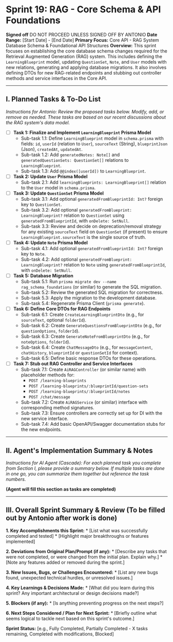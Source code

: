 # Sprint 19: RAG - Core Schema & API Foundations

**Signed off** DO NOT PROCEED UNLESS SIGNED OFF BY ANTONIO
**Date Range:** [Start Date] - [End Date]
**Primary Focus:** Core API - RAG System Database Schema & Foundational API Structures
**Overview:** This sprint focuses on establishing the core database schema changes required for the Retrieval Augmented Generation (RAG) system. This includes defining the `LearningBlueprint` model, updating `QuestionSet`, `Note`, and `User` models with new relations, generating and applying database migrations. It also involves defining DTOs for new RAG-related endpoints and stubbing out controller methods and service interfaces in the Core API.

---

## I. Planned Tasks & To-Do List

*Instructions for Antonio: Review the proposed tasks below. Modify, add, or remove as needed. These tasks are based on our recent discussions about the RAG system's data model.*

- [ ] **Task 1: Finalize and Implement `LearningBlueprint` Prisma Model**
    - Sub-task 1.1: Define `LearningBlueprint` model in `schema.prisma` with fields: `id`, `userId` (relation to `User`), `sourceText` (String), `blueprintJson` (Json), `createdAt`, `updatedAt`.
    - Sub-task 1.2: Add `generatedNotes: Note[]` and `generatedQuestionSets: QuestionSet[]` relations to `LearningBlueprint`.
    - Sub-task 1.3: Add `@@index([userId])` to `LearningBlueprint`.
- [ ] **Task 2: Update `User` Prisma Model**
    - Sub-task 2.1: Add `learningBlueprints: LearningBlueprint[]` relation to the `User` model in `schema.prisma`.
- [ ] **Task 3: Update `QuestionSet` Prisma Model**
    - Sub-task 3.1: Add optional `generatedFromBlueprintId: Int?` foreign key to `QuestionSet`.
    - Sub-task 3.2: Add optional `generatedFromBlueprint: LearningBlueprint?` relation to `QuestionSet` using `generatedFromBlueprintId`, with `onDelete: SetNull`.
    - Sub-task 3.3: Review and decide on deprecation/removal strategy for any existing `sourceText` field on `QuestionSet` (if present) to ensure `LearningBlueprint.sourceText` is the single source of truth.
- [ ] **Task 4: Update `Note` Prisma Model**
    - Sub-task 4.1: Add optional `generatedFromBlueprintId: Int?` foreign key to `Note`.
    - Sub-task 4.2: Add optional `generatedFromBlueprint: LearningBlueprint?` relation to `Note` using `generatedFromBlueprintId`, with `onDelete: SetNull`.
- [ ] **Task 5: Database Migration**
    - Sub-task 5.1: Run `prisma migrate dev --name rag_schema_foundations` (or similar) to generate the SQL migration.
    - Sub-task 5.2: Review the generated SQL migration for correctness.
    - Sub-task 5.3: Apply the migration to the development database.
    - Sub-task 5.4: Regenerate Prisma Client (`prisma generate`).
- [ ] **Task 6: Define Core DTOs for RAG Endpoints**
    - Sub-task 6.1: Create `CreateLearningBlueprintDto` (e.g., for `sourceText`, optional `folderId`).
    - Sub-task 6.2: Create `GenerateQuestionsFromBlueprintDto` (e.g., for `questionOptions`, `folderId`).
    - Sub-task 6.3: Create `GenerateNoteFromBlueprintDto` (e.g., for `noteOptions`, `folderId`).
    - Sub-task 6.4: Create `ChatMessageDto` (e.g., for `messageContent`, `chatHistory`, `blueprintId` or `questionSetId` for context).
    - Sub-task 6.5: Define basic response DTOs for these operations.
- [ ] **Task 7: Stub out RAG Controller and Service Interfaces**
    - Sub-task 7.1: Create `AiRAGController` (or similar name) with placeholder methods for:
        - `POST /learning-blueprints`
        - `POST /learning-blueprints/:blueprintId/question-sets`
        - `POST /learning-blueprints/:blueprintId/notes`
        - `POST /chat/message`
    - Sub-task 7.2: Create `AiRAGService` (or similar) interface with corresponding method signatures.
    - Sub-task 7.3: Ensure controllers are correctly set up for DI with the new service interface.
    - Sub-task 7.4: Add basic OpenAPI/Swagger documentation stubs for the new endpoints.

---

## II. Agent's Implementation Summary & Notes

*Instructions for AI Agent (Cascade): For each planned task you complete from Section I, please provide a summary below. If multiple tasks are done in one go, you can summarize them together but reference the task numbers.*

**(Agent will fill this section as tasks are completed)**

---

## III. Overall Sprint Summary & Review (To be filled out by Antonio after work is done)

**1. Key Accomplishments this Sprint:**
    * [List what was successfully completed and tested]
    * [Highlight major breakthroughs or features implemented]

**2. Deviations from Original Plan/Prompt (if any):**
    * [Describe any tasks that were not completed, or were changed from the initial plan. Explain why.]
    * [Note any features added or removed during the sprint.]

**3. New Issues, Bugs, or Challenges Encountered:**
    * [List any new bugs found, unexpected technical hurdles, or unresolved issues.]

**4. Key Learnings & Decisions Made:**
    * [What did you learn during this sprint? Any important architectural or design decisions made?]

**5. Blockers (if any):**
    * [Is anything preventing progress on the next steps?]

**6. Next Steps Considered / Plan for Next Sprint:**
    * [Briefly outline what seems logical to tackle next based on this sprint's outcome.]

**Sprint Status:** [e.g., Fully Completed, Partially Completed - X tasks remaining, Completed with modifications, Blocked]
